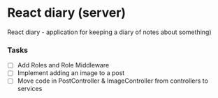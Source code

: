 # React diary (server)

React diary - application for keeping a diary of notes about something)

### Tasks

- [ ] Add Roles and Role Middleware
- [ ] Implement adding an image to a post
- [ ] Move code in PostController & ImageController from controllers to services
